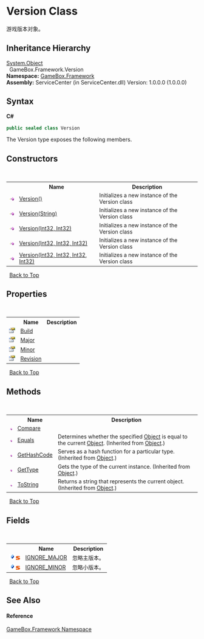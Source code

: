 # Version Class
 

游戏版本对象。


## Inheritance Hierarchy
<a href="http://msdn2.microsoft.com/zh-cn/library/e5kfa45b" target="_blank">System.Object</a><br />&nbsp;&nbsp;GameBox.Framework.Version<br />
**Namespace:**&nbsp;<a href="a8957fe6-9cc0-3a6d-cd5c-a2a246efee1e">GameBox.Framework</a><br />**Assembly:**&nbsp;ServiceCenter (in ServiceCenter.dll) Version: 1.0.0.0 (1.0.0.0)

## Syntax

**C#**<br />
``` C#
public sealed class Version
```

The Version type exposes the following members.


## Constructors
&nbsp;<table><tr><th></th><th>Name</th><th>Description</th></tr><tr><td>![Public method](media/pubmethod.gif "Public method")</td><td><a href="e5447d7b-eb20-ef74-3d40-6d690d1bea01">Version()</a></td><td>
Initializes a new instance of the Version class</td></tr><tr><td>![Public method](media/pubmethod.gif "Public method")</td><td><a href="1ceb3cee-f5d9-bb89-5060-8186d616ecf5">Version(String)</a></td><td>
Initializes a new instance of the Version class</td></tr><tr><td>![Public method](media/pubmethod.gif "Public method")</td><td><a href="fb03729b-d1ce-60a1-c165-c1cf8d409490">Version(Int32, Int32)</a></td><td>
Initializes a new instance of the Version class</td></tr><tr><td>![Public method](media/pubmethod.gif "Public method")</td><td><a href="042cfc4a-d435-917f-4845-90bd6c956ed4">Version(Int32, Int32, Int32)</a></td><td>
Initializes a new instance of the Version class</td></tr><tr><td>![Public method](media/pubmethod.gif "Public method")</td><td><a href="036e3fad-15d2-9c38-2e57-be5c6167ba5c">Version(Int32, Int32, Int32, Int32)</a></td><td>
Initializes a new instance of the Version class</td></tr></table>&nbsp;
<a href="#version-class">Back to Top</a>

## Properties
&nbsp;<table><tr><th></th><th>Name</th><th>Description</th></tr><tr><td>![Public property](media/pubproperty.gif "Public property")</td><td><a href="48643506-82c4-67d4-0842-b01edb391d79">Build</a></td><td></td></tr><tr><td>![Public property](media/pubproperty.gif "Public property")</td><td><a href="85ab88dc-a448-6183-8b95-b8d3ba474303">Major</a></td><td></td></tr><tr><td>![Public property](media/pubproperty.gif "Public property")</td><td><a href="08161867-dcea-b934-21f6-55095302c270">Minor</a></td><td></td></tr><tr><td>![Public property](media/pubproperty.gif "Public property")</td><td><a href="c1f3e350-254a-3ff2-0c21-34f6278d6052">Revision</a></td><td></td></tr></table>&nbsp;
<a href="#version-class">Back to Top</a>

## Methods
&nbsp;<table><tr><th></th><th>Name</th><th>Description</th></tr><tr><td>![Public method](media/pubmethod.gif "Public method")</td><td><a href="5e9a7b02-a19f-77bb-0f62-79bfd383cec3">Compare</a></td><td></td></tr><tr><td>![Public method](media/pubmethod.gif "Public method")</td><td><a href="http://msdn2.microsoft.com/zh-cn/library/bsc2ak47" target="_blank">Equals</a></td><td>
Determines whether the specified <a href="http://msdn2.microsoft.com/zh-cn/library/e5kfa45b" target="_blank">Object</a> is equal to the current <a href="http://msdn2.microsoft.com/zh-cn/library/e5kfa45b" target="_blank">Object</a>.
 (Inherited from <a href="http://msdn2.microsoft.com/zh-cn/library/e5kfa45b" target="_blank">Object</a>.)</td></tr><tr><td>![Public method](media/pubmethod.gif "Public method")</td><td><a href="http://msdn2.microsoft.com/zh-cn/library/zdee4b3y" target="_blank">GetHashCode</a></td><td>
Serves as a hash function for a particular type.
 (Inherited from <a href="http://msdn2.microsoft.com/zh-cn/library/e5kfa45b" target="_blank">Object</a>.)</td></tr><tr><td>![Public method](media/pubmethod.gif "Public method")</td><td><a href="http://msdn2.microsoft.com/zh-cn/library/dfwy45w9" target="_blank">GetType</a></td><td>
Gets the type of the current instance.
 (Inherited from <a href="http://msdn2.microsoft.com/zh-cn/library/e5kfa45b" target="_blank">Object</a>.)</td></tr><tr><td>![Public method](media/pubmethod.gif "Public method")</td><td><a href="http://msdn2.microsoft.com/zh-cn/library/7bxwbwt2" target="_blank">ToString</a></td><td>
Returns a string that represents the current object.
 (Inherited from <a href="http://msdn2.microsoft.com/zh-cn/library/e5kfa45b" target="_blank">Object</a>.)</td></tr></table>&nbsp;
<a href="#version-class">Back to Top</a>

## Fields
&nbsp;<table><tr><th></th><th>Name</th><th>Description</th></tr><tr><td>![Public field](media/pubfield.gif "Public field")![Static member](media/static.gif "Static member")</td><td><a href="b9f5033e-fd28-b163-cdd3-5b28705cbb1a">IGNORE_MAJOR</a></td><td>
忽略主版本。</td></tr><tr><td>![Public field](media/pubfield.gif "Public field")![Static member](media/static.gif "Static member")</td><td><a href="09938c8b-b893-7559-b2cf-a78afa8c1a7f">IGNORE_MINOR</a></td><td>
忽略小版本。</td></tr></table>&nbsp;
<a href="#version-class">Back to Top</a>

## See Also


#### Reference
<a href="a8957fe6-9cc0-3a6d-cd5c-a2a246efee1e">GameBox.Framework Namespace</a><br />